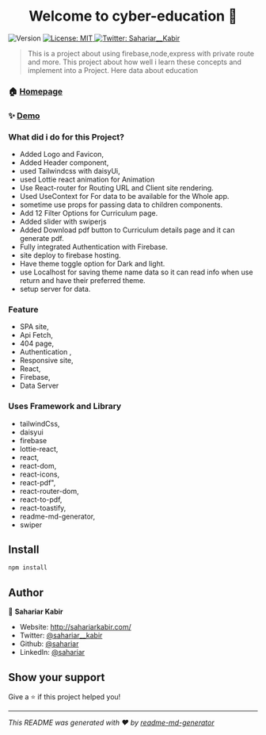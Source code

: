 <h1 align="center">Welcome to cyber-education 👋</h1>
<p>
  <img alt="Version" src="https://img.shields.io/badge/version-1.0.0-blue.svg?cacheSeconds=2592000" />
  <a href="#" target="_blank">
    <img alt="License: MIT" src="https://img.shields.io/badge/License-MIT-yellow.svg" />
  </a>
  <a href="https://twitter.com/Sahariar__Kabir" target="_blank">
    <img alt="Twitter: Sahariar__Kabir" src="https://img.shields.io/twitter/follow/sahariar__kabir.svg?style=social" />
  </a>
</p>

> This is a project about using firebase,node,express with private route and more. This project about how well i learn these concepts and implement into a Project.
> Here data about education 

### 🏠 [Homepage](https://cyber-education-b16df.web.app/)

### ✨ [Demo](https://cyber-education-b16df.web.app/)

###  What did i do for this Project?
  * Added Logo and Favicon,
  * Added Header component,
  * used Tailwindcss with daisyUi,
  * used Lottie react animation for Animation
  * Use React-router for Routing URL and Client site rendering.
  * Used UseContext for For data to be available for the Whole app.
  * sometime use props for passing data to children components.
  * Add 12 Filter Options for Curriculum page.
  * Added slider with swiperjs
  * Added Download pdf button to Curriculum details page and it can generate pdf.
  * Fully integrated Authentication with Firebase.
  * site deploy to firebase hosting.
  * Have theme toggle option for Dark and light.
  * use Localhost for saving theme name data so it can read info when use return and have their preferred theme.
  * setup server for data.



### Feature
 * SPA site,
 * Api Fetch,
 * 404 page,
 * Authentication ,
 * Responsive site,
 * React,
 * Firebase,
 * Data Server

### Uses Framework and Library
   * tailwindCss,
   * daisyui
   * firebase
   * lottie-react,
   * react,
   * react-dom,
   * react-icons,
   * react-pdf",
   * react-router-dom,
   * react-to-pdf,
   * react-toastify,
   * readme-md-generator,
   * swiper

## Install

```sh
npm install
```

## Author

👤 **Sahariar Kabir**

* Website: http://sahariarkabir.com/
* Twitter: [@sahariar\_\_kabir](https://twitter.com/Sahariar__Kabir)
* Github: [@sahariar](https://github.com/sahariar)
* LinkedIn: [@sahariar](https://linkedin.com/in/sahariar-kabir)

## Show your support

Give a ⭐️ if this project helped you!

***
_This README was generated with ❤️ by [readme-md-generator](https://github.com/kefranabg/readme-md-generator)_